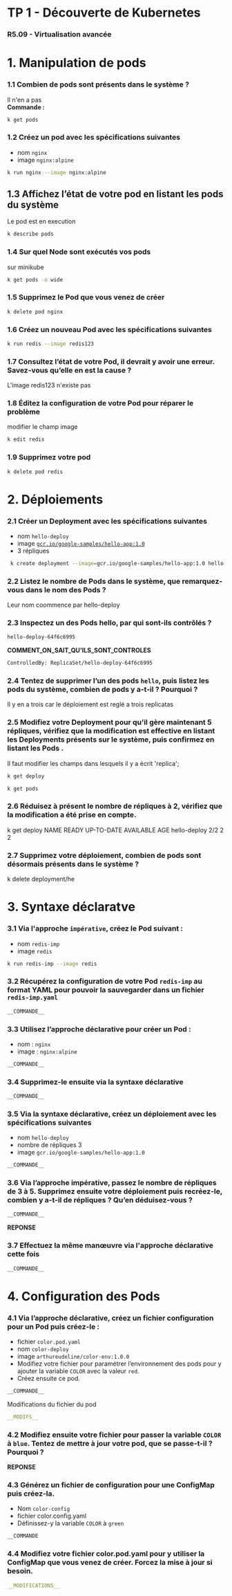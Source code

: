 # TP 1 - Découverte de Kubernetes
### R5.09 - Virtualisation avancée

# 1. Manipulation de pods

### 1.1 Combien de pods sont présents dans le système ?
Il n'en a pas            
**Commande :**
```sh
k get pods
```

### 1.2 Créez un pod avec les spécifications suivantes
- nom `nginx`
- image `nginx:alpine`

```sh
k run nginx --image nginx:alpine
```

## 1.3 Affichez l’état de votre pod en listant les pods du système
Le pod est en execution
```sh
k describe pods
```

### 1.4 Sur quel Node sont exécutés vos pods

sur minikube
```sh
k get pods -o wide  
```

### 1.5 Supprimez le Pod que vous venez de créer
```sh
k delete pod nginx 
```

### 1.6 Créez un nouveau Pod avec les spécifications suivantes
```sh
k run redis --image redis123
```

### 1.7 Consultez l’état de votre Pod, il devrait y avoir une erreur. Savez-vous qu’elle en est la cause ? 
L'image redis123 n'existe pas

### 1.8 Éditez la configuration de votre Pod pour réparer le problème

modifier le champ image
```sh
k edit redis
```

### 1.9 Supprimez votre pod
```sh
k delete pod redis
```

# 2. Déploiements

### 2.1 Créer un Deployment avec les spécifications suivantes
- nom `hello-deploy`
- image [`gcr.io/google-samples/hello-app:1.0`](http://gcr.io/google-samples/hello-app:1.0)
- 3 répliques
  
```sh
 k create deployment --image=gcr.io/google-samples/hello-app:1.0 hello-deploy --replicas=3
```

### 2.2 Listez le nombre de Pods dans le système, que remarquez-vous dans le nom des Pods ?
Leur nom coommence par hello-deploy  

### 2.3 Inspectez un des Pods hello, par qui sont-ils contrôlés ?
```sh
hello-deploy-64f6c6995
```
__COMMENT_ON_SAIT_QU'ILS_SONT_CONTROLES__
```sh 
ControlledBy: ReplicaSet/hello-deploy-64f6c6995
```

### 2.4 Tentez de supprimer l’un des pods `hello`, puis listez les pods du système, combien de pods y a-t-il ? Pourquoi ?
Il y en a trois car le déploiement est reglé a trois replicatas   

### 2.5 Modifiez votre Deployment pour qu’il gère maintenant 5 répliques, vérifiez que la modification est effective en listant les Deployments présents sur le système, puis confirmez en listant les Pods .
Il faut modifier les champs dans lesquels il y a écrit 'replica';  

```sh
k get deploy

k get pods
```

### 2.6 Réduisez à présent le nombre de répliques à 2, vérifiez que la modification a été prise en compte.
k get deploy
NAME           READY   UP-TO-DATE   AVAILABLE   AGE
hello-deploy   2/2     2            2

### 2.7 Supprimez votre déploiement, combien de pods sont désormais présents dans le système ?
k delete deployment/he 

# 3. Syntaxe déclaratve 

### 3.1 Via l'approche `impérative`, créez le Pod suivant :
- nom `redis-imp`
- image `redis`
```sh
k run redis-imp --image redis             
```

### 3.2 Récupérez la configuration de votre Pod `redis-imp` au format YAML pour pouvoir la sauvegarder dans un fichier `redis-imp.yaml`
```sh
__COMMANDE__
```

### 3.3 Utilisez l’approche déclarative pour créer un Pod :
- nom : `nginx`
- image : `nginx:alpine`
```sh
__COMMANDE__
```

### 3.4 Supprimez-le ensuite via la syntaxe déclarative
```sh
__COMMANDE__
```

### 3.5 Via la syntaxe déclarative, créez un déploiement avec les spécifications suivantes
- nom `hello-deploy`
- nombre de répliques 3
- image `gcr.io/google-samples/hello-app:1.0`
```sh
__COMMANDE__
```

### 3.6 Via l’approche impérative, passez le nombre de répliques de 3 à 5. Supprimez ensuite votre déploiement puis recréez-le, combien y a-t-il de répliques ? Qu’en déduisez-vous ?
```sh 
__COMMANDE__
```
__REPONSE__

### 3.7 Effectuez la même manœuvre via l'approche déclarative cette fois
```sh
__COMMANDE__
```

# 4. Configuration des Pods

### 4.1 Via l’approche déclarative, créez un fichier configuration pour un Pod puis créez-le :
- fichier `color.pod.yaml`
- nom `color-deploy`
- image `arthureudeline/color-env:1.0.0`
- Modifiez votre fichier pour paramétrer l’environnement des pods pour y ajouter la variable `COLOR` avec la valeur `red`.
- Créez ensuite ce pod.
```sh
__COMMANDE__
```
Modifications du fichier du pod

```yaml
__MODIFS__
```

### 4.2 Modifiez ensuite votre fichier pour passer la variable `COLOR` à `blue`. Tentez de mettre à jour votre pod, que se passe-t-il ? Pourquoi ?
__REPONSE__

### 4.3 Générez un fichier de configuration pour une ConfigMap puis créez-la.
- Nom `color-config`
- fichier color.config.yaml
- Définissez-y la variable `COLOR` à `green`
```sh
__COMMANDE
```

### 4.4 Modifiez votre fichier color.pod.yaml pour y utiliser la ConfigMap que vous venez de créer. Forcez la mise à jour si besoin. 
```yaml
__MODIFICATIONS__
```